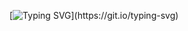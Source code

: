 
[![Typing SVG](https://readme-typing-svg.herokuapp.com?font=&size=9&duration=500&color=00FF00&vCenter=true&multiline=true&width=520&height=200&lines=This+is+our+world+now%E2%80%A6+the+world+of+the+electron+and+the+switch%2C+the+beauty+of+the+baud.;We+make+use+of+a+service+already+existing+without+paying+for+what+could+be+dirt-cheap+if+;it+wasn't+run+by+profiteering+gluttons%2C+and+you+call+us+criminals.+We+explore%E2%80%A6+and+you+;call+us+criminals.+We+seek+after+knowledge%E2%80%A6+and+you+call+us+criminals.+We+exist+without+;skin+color%2C+without+nationality%2C+without+religious+bias%E2%80%A6+and+you+call+us+criminals.+;You+build+atomic+bombs%2C+you+wage+wars%2C+you+murder%2C+cheat%2C+and+lie+to+us+and+try+to+make+us;believe+it's+for+our+own+good%2C+yet+we're+the+criminals.;Yes%2C+I+am+a+criminal.+My+crime+is+that+of+curiosity.+My+crime+is+that+of+judging+people+by;what+they+say+and+think%2C+not+what+they+look+like.+My+crime+is+that+of+outsmarting+you%2C;something+that+you+will+never+forgive+me+for.;I+am+a+hacker%2C+and+this+is+my+manifesto.+You+may+stop+this+individual%2C;but+you+can't+stop+us+all%E2%80%A6+after+all%2C+we're+all+alike.)](https://git.io/typing-svg)


